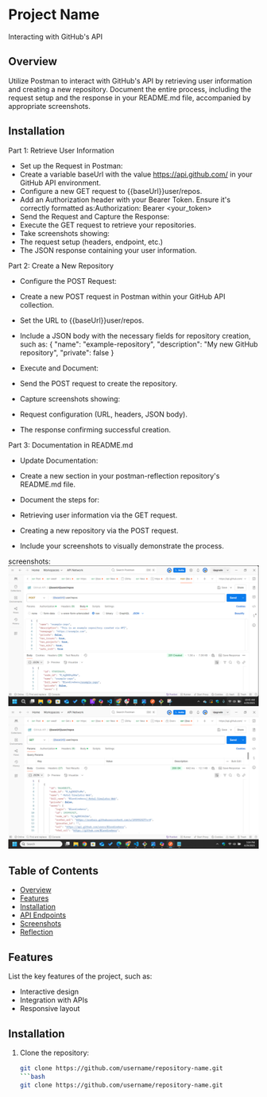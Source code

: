 # Project Name

Interacting with GitHub's API

## Overview

Utilize Postman to interact with GitHub's API by retrieving user information and creating a new repository. Document the entire process, including the request setup and the response in your README.md file, accompanied by appropriate screenshots.

## Installation

Part 1: Retrieve User Information

- Set up the Request in Postman:
- Create a variable baseUrl with the value https://api.github.com/ in your GitHub API environment.
- Configure a new GET request to {{baseUrl}}user/repos.
- Add an Authorization header with your Bearer Token. Ensure it's correctly formatted as:Authorization: Bearer <your_token>
- Send the Request and Capture the Response:
- Execute the GET request to retrieve your repositories.
- Take screenshots showing:
- The request setup (headers, endpoint, etc.)
- The JSON response containing your user information.

Part 2: Create a New Repository

- Configure the POST Request:
- Create a new POST request in Postman within your GitHub API collection.
- Set the URL to {{baseUrl}}user/repos.
- Include a JSON body with the necessary fields for repository creation, such as:
{
  "name": "example-repository",
  "description": "My new GitHub repository",
  "private": false
}

- Execute and Document:
- Send the POST request to create the repository.
- Capture screenshots showing:
- Request configuration (URL, headers, JSON body).
- The response confirming successful creation.

Part 3: Documentation in README.md

- Update Documentation:
- Create a new section in your postman-reflection repository's README.md file.
- Document the steps for:
- Retrieving user information via the GET request.
- Creating a new repository via the POST request.

- Include your screenshots to visually demonstrate the process.

screenshots:![alt text](image.png)
![alt text](image-1.png)

## Table of Contents

- [Overview](#overview)
- [Features](#features)
- [Installation](#installation)
- [API Endpoints](#api-endpoints-placeholder)
- [Screenshots](#screenshots)
- [Reflection](#overview)

## Features

List the key features of the project, such as:

- Interactive design
- Integration with APIs
- Responsive layout

## Installation

1. Clone the repository:

   ```bash
   git clone https://github.com/username/repository-name.git
   ```bash
   git clone https://github.com/username/repository-name.git
   
